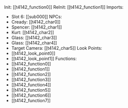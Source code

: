 Init: [[t4142_function0]]
ReInit: [[t4142_function1]]
Imports:
- Slot 6: [[sub000]]
NPCs:
- Cready: [[t4142_char0]]
- Spencer: [[t4142_char1]]
- Kurt: [[t4142_char2]]
- Glass: [[t4142_char3]]
- Glass: [[t4142_char4]]
- Target Camera: [[t4142_char5]]
Look Points:
- [[t4142_look_point0]]
- [[t4142_look_point1]]
Functions:
- [[t4142_function0]]
- [[t4142_function1]]
- [[t4142_function2]]
- [[t4142_function3]]
- [[t4142_function4]]
- [[t4142_function5]]
- [[t4142_function6]]
- [[t4142_function7]]
